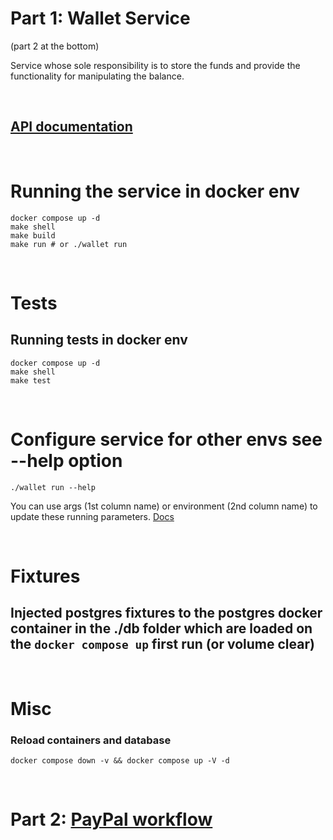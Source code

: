 # Part 1: Wallet Service
(part 2 at the bottom)
&nbsp; 

Service whose sole responsibility is to store the
funds and provide the functionality for manipulating the balance.

&nbsp; 

## [API documentation](https://documenter.getpostman.com/view/2833399/TzeWF7TQ)

&nbsp; 

# Running the service in docker env
```
docker compose up -d
make shell
make build
make run # or ./wallet run
```

&nbsp; 
# Tests
## Running tests in docker env
```
docker compose up -d
make shell
make test
```

&nbsp; 


# Configure service for other envs see --help option 
```
./wallet run --help
```

You can use args (1st column name) or environment (2nd column name) to update these running parameters. [Docs](https://github.com/synthesio/zconfig)

&nbsp; 

# Fixtures
## Injected postgres fixtures to the postgres docker container in the ./db folder which are loaded on the `docker compose up` first run (or volume clear)
&nbsp; 
# Misc
### Reload containers and database 
```
docker compose down -v && docker compose up -V -d
```

&nbsp; 

# Part 2: [PayPal workflow](https://www.websequencediagrams.com/files/render?link=bqEqgYcgtmXAbBDod1BQGGiye84xcKO5uRR0kIoBMEt1i7FxvpsRrns9dT84lqaU)
